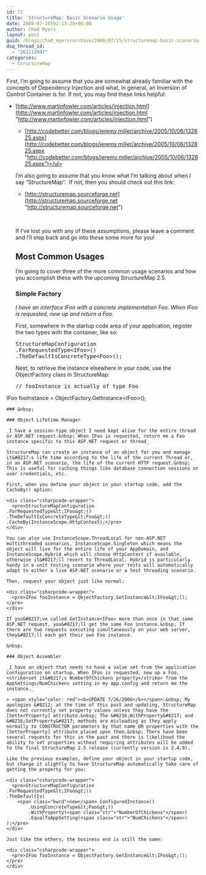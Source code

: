 ```yaml
---
id: 71
title: 'StructureMap: Basic Scenario Usage'
date: 2008-07-16T01:13:29+00:00
author: Chad Myers
layout: post
guid: /blogs/chad_myers/archive/2008/07/15/structuremap-basic-scenario-usage.aspx
dsq_thread_id:
  - "262113947"
categories:
  - StructureMap
---
```

First, I&#8217;m going to assume that you are somewhat already familiar with the concepts of Dependency Injection and what, in general, an Inversion of Control Container is for. If not, you may find these links helpful:

  * [http://www.martinfowler.com/articles/injection.html](http://www.martinfowler.com/articles/injection.html "http://www.martinfowler.com/articles/injection.html") 
      * [http://codebetter.com/blogs/jeremy.miller/archive/2005/10/06/132825.aspx](http://codebetter.com/blogs/jeremy.miller/archive/2005/10/06/132825.aspx "http://codebetter.com/blogs/jeremy.miller/archive/2005/10/06/132825.aspx")</ul> 
    &nbsp;
    
    I&#8217;m also going to assume that you know what I&#8217;m talking about when I say &#8220;StructureMap&#8221;.&nbsp; If not, then you should check out this link:
    
      * [http://structuremap.sourceforge.net](http://structuremap.sourceforge.net "http://structuremap.sourceforge.net")
    
    &nbsp;
    
    If I&#8217;ve lost you with any of these assumptions, please leave a comment and I&#8217;ll step back and go into these some more for you! 
    
    ## Most Common Usages
    
    I&#8217;m going to cover three of the more common usage scenarios and how you accomplish these with the upcoming StructureMap 2.5.
    
    ### Simple Factory
    
    _I have an interface IFoo with a concrete implementation Foo. When IFoo is requested, new up and return a Foo._
    
    First, somewhere in the startup code area of your application, register the two types with the container, like so:
    
    <div class="csharpcode-wrapper">
      <pre>StructureMapConfiguration
    .ForRequestedType&lt;IFoo&gt;()
    .TheDefaultIsConcreteType&lt;Foo&gt;();</pre>
    </div>
    
    Next, to retrieve the instance elsewhere in your code, use the ObjectFactory class in StructureMap:
    
    <div class="csharpcode-wrapper">
      <pre><span class="rem">// fooInstance is actually of type Foo</span>
IFoo fooInstance = ObjectFactory.GetInstance&lt;IFoo&gt;();</pre>
    </div>
    
    ### &nbsp;
    
    ### Object Lifetime Manager
    
    _I have a session-type object I need kept alive for the entire thread or ASP.NET request.&nbsp; When IFoo is requested, return me a Foo instance specific to this ASP.NET request or thread_
    
    StructureMap can create an instance of an object for you and manage it&#8217;s life time according to the life of the current Thread or, in an ASP.NET scenario, the life of the current HTTP request.&nbsp; This is useful for caching things like database connection sessions or user credentials, etc.
    
    First, when you define your object in your startup code, add the CacheBy() option:
    
    <div class="csharpcode-wrapper">
      <pre>StructureMapConfiguration
    .ForRequestedType&lt;IFoo&gt;()
    .TheDefaultIsConcreteType&lt;Foo&gt;()
    .CacheBy(InstanceScope.HttpContext);</pre>
    </div>
    
    You can also use InstanceScope.ThreadLocal for non-ASP.NET multithreaded scenarios, InstanceScope.Singleton which means the object will live for the entire life of your AppDomain, and InstanceScope.Hybrid which will choose HttpContext if available, otherwise it&#8217;ll revert to ThreadLocal. Hybrid is particularly handy in a unit testing scenario where your tests will automatically adapt to either a live ASP.NET scenario or a test threading scenario.
    
    Then, request your object just like normal:
    
    <div class="csharpcode-wrapper">
      <pre>IFoo fooInstance = ObjectFactory.GetInstance&lt;IFoo&gt;();</pre>
    </div>
    
    If you&#8217;ve called GetInstance<IFoo> more than once in that same ASP.NET request, you&#8217;ll get the same Foo instance.&nbsp; If there are two requests executing simultaneously on your web server, they&#8217;ll each get their own Foo instance.
    
    &nbsp;
    
    ### Object Assembler
    
    _I have an object that needs to have a value set from the application configuration on startup. When IFoo is requested, new up a Foo, <strike>set it&#8217;s NumberOfChickens property</strike> from the AppSettings/NumChickens setting in my app.config and return me the instance._
    
    > <span style="color: red"><b>UPDATE 7/26/2008</b></span>:&nbsp; My apologies &#8212; at the time of this post and updating, StructureMap does not currently set property values unless they have the [SetterProperty] attribute.&nbsp; The &#8216;WithProperty&#8217; and &#8216;SetProperty&#8217; methods are misleading as they apply normally to CONSTRUCTOR parameters by that name OR properties with the [SetterProperty] attribute placed upon them.&nbsp; There have been several requests for this in the past and there is likelihood the ability to set properties without requiring attributes will be added to the final StructureMap 2.5 release (currently version is 2.4.9).
    
    Like the previous examples, define your object in your startup code, but change it slightly to have StructureMap automatically take care of getting the property for you:
    
    <div class="csharpcode-wrapper">
      <pre>StructureMapConfiguration
    .ForRequestedType&lt;IFoo&gt;()
    .TheDefaultIs(
        <span class="kwrd">new</span> ConfiguredInstance()
            .UsingConcreteType&lt;Foo&gt;()
            .WithProperty(<span class="str">"NumberOfChickens"</span>)
            .EqualToAppSetting(<span class="str">"NumChickens"</span>)
    );</pre>
    </div>
    
    Just like the others, the business end is still the same:
    
    <div class="csharpcode-wrapper">
      <pre>IFoo fooInstance = ObjectFactory.GetInstance&lt;IFoo&gt;();</pre>
    </div>